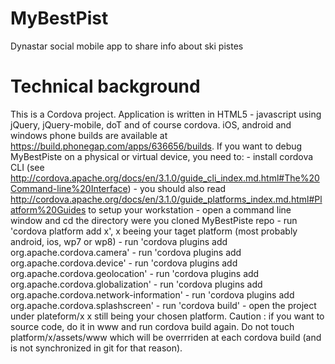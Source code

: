 MyBestPist
===

Dynastar social mobile app to share info about ski pistes

  Technical background
  ==
  
  This is a Cordova project. Application is written in HTML5 - javascript using jQuery, jQuery-mobile, doT and of course cordova.
  iOS, android and windows phone builds are available at https://build.phonegap.com/apps/636656/builds.
  If you want to debug MyBestPiste on a physical or virtual device, you need to:
    - install cordova CLI (see http://cordova.apache.org/docs/en/3.1.0/guide_cli_index.md.html#The%20Command-line%20Interface)
    - you should also read http://cordova.apache.org/docs/en/3.1.0/guide_platforms_index.md.html#Platform%20Guides to setup your workstation
    - open a command line window and cd the directory were you cloned MyBestPiste repo
    - run 'cordova platform add x', x beeing your taget platform (most probably android, ios, wp7 or wp8)
    - run 'cordova plugins add org.apache.cordova.camera'
    - run 'cordova plugins add org.apache.cordova.device'
    - run 'cordova plugins add org.apache.cordova.geolocation'
    - run 'cordova plugins add org.apache.cordova.globalization'
    - run 'cordova plugins add org.apache.cordova.network-information'
    - run 'cordova plugins add org.apache.cordova.splashscreen'
    - run 'cordova build'
    - open the project under plateform/x x still being your chosen platform.
  Caution : if you want to source code, do it in www and run cordova build again. Do not touch platform/x/assets/www which will be overrriden at each cordova build (and is not synchronized in git for that reason).
  
